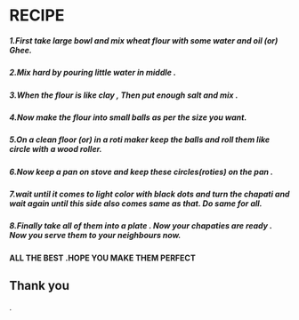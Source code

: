 # RECIPE



##### 1.First take large bowl and mix wheat flour with some water and oil (or) Ghee.

##### 2.Mix hard by pouring little water in middle .

##### 3.When the flour is like clay , Then put enough salt and mix .

##### 4.Now make the flour into small balls as per the size you want.

##### 5.On a clean floor (or) in a roti maker keep the balls and roll them like circle with a wood roller.

##### 6.Now keep a pan on stove and keep these circles(roties) on the pan .

##### 7.wait until it comes to light color with black dots and turn the chapati and wait again until this side   also comes same as that. Do same for all.

##### 8.Finally take all of them into a plate . Now your chapaties are ready . Now you serve them to your neighbours now.



#### ALL THE BEST .HOPE YOU MAKE THEM PERFECT



## Thank you

.